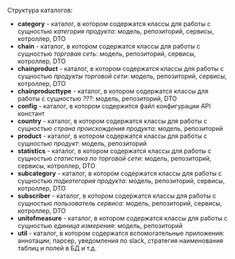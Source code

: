 Структура каталогов:

*  **category** - каталог, в котором содержатся классы для работы с сущностью *категория продукта*: модель, репозиторий, сервисы, котроллер, DTO
* **chain** -  каталог, в котором содержатся классы для работы с сущностью *торговая сеть*: модель, репозиторий, сервисы, котроллер, DTO
* **chainproduct** -  каталог, в котором содержатся классы для работы с сущностью *продукты торговой сети*: модель, репозиторий, сервисы, котроллер, DTO
* **chainproducttype** -  каталог, в котором содержатся классы для работы с сущностью *???*: модель, репозиторий, DTO
* **config** - каталог, в котором содержится файл конфигурации API констант
* **country** - каталог, в котором содержатся классы для работы с сущностью *страна происхождения продукта*: модель, репозиторий
* **product** - каталог, в котором содержатся классы для работы с сущностью *продукт*: модель, репозиторий
* **statistics** - каталог, в котором содержатся классы для работы с сущностью *статистика по торговой сети*: модель, репозиторий, сервисы, котроллер, DTO
* **subcategory** - каталог, в котором содержатся классы для работы с сущностью *подкатегория продукта*: модель, репозиторий, сервисы, котроллер, DTO
* **subscriber** - каталог, в котором содержатся классы для работы с сущностью *пользователь сервиса*: модель, репозиторий, сервисы, котроллер, DTO
* **unitofmeasure** - каталог, в котором содержатся классы для работы с сущностью *единица измерения*: модель, репозиторий
* **util** - каталог, в котором содержатся вспомогательные приложения: аннотации, парсер, уведомления по slack, стратегия наименования таблиц и полей в БД и т.д.
